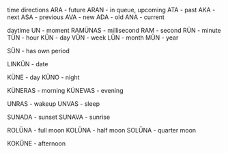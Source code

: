 time directions
ARA - future
ARAN - in queue, upcoming
ATA - past
AKA - next
ASA - previous
AVA - new
ADA - old
ANA - current

daytime
UN - moment
RAMÜNAS - millisecond
RAM - second
RÜN - minute
TÜN - hour
KÜN - day
VÜN - week
LÜN - month
MÜN - year

SÜN - has own period

LINKÜN - date


KÜNE - day
KÜNO - night

KÜNERAS - morning
KÜNEVAS - evening 

UNRAS - wakeup
UNVAS - sleep

SUNADA - sunset
SUNAVA - sunrise

ROLÜNA - full moon
KOLÜNA - half moon
SOLÜNA - quarter moon

KOKÜNE - afternoon

